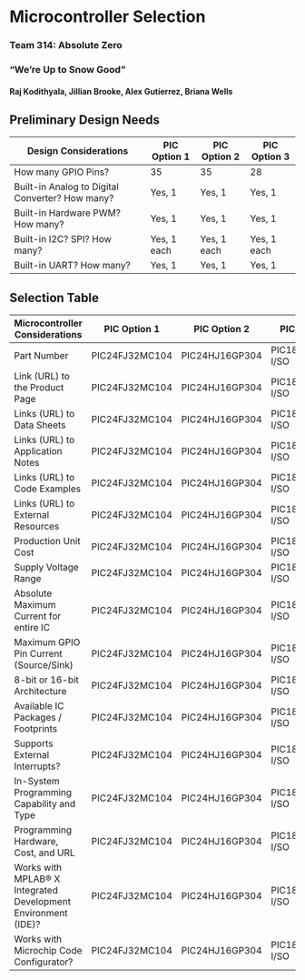 # Microcontroller Selection

### Team 314: Absolute Zero

### “We’re Up to Snow Good”

#### Raj Kodithyala, Jillian Brooke, Alex Gutierrez, Briana Wells

## Preliminary Design Needs
| Design Considerations | PIC Option 1 | PIC Option 2 |PIC Option 3 |
| ---------------------------------------- | --------- | --------- | --------- |
| How many GPIO Pins? | 35 | 35 | 28 |
| Built-in Analog to Digital Converter? How many? | Yes, 1 | Yes, 1 | Yes, 1 |
| Built-in Hardware PWM? How many? | Yes, 1 | Yes, 1 | Yes, 1 |
| Built-in I2C? SPI? How many? | Yes, 1 each | Yes, 1 each | Yes, 1 each |
| Built-in UART? How many? | Yes, 1 | Yes, 1 | Yes, 1 |

## Selection Table
| Microcontroller Considerations | PIC Option 1 | PIC Option 2 |PIC Option 3 |
| ---------------------------------------- | --------- | --------- | --------- |
| Part Number | PIC24FJ32MC104 | PIC24HJ16GP304 | PIC18F27Q10T-I/SO |
| Link (URL) to the Product Page | PIC24FJ32MC104 | PIC24HJ16GP304 | PIC18F27Q10T-I/SO |
| Links (URL) to Data Sheets | PIC24FJ32MC104 | PIC24HJ16GP304 | PIC18F27Q10T-I/SO |
| Links (URL) to Application Notes | PIC24FJ32MC104 | PIC24HJ16GP304 | PIC18F27Q10T-I/SO |
| Links (URL) to Code Examples | PIC24FJ32MC104 | PIC24HJ16GP304 | PIC18F27Q10T-I/SO |
| Links (URL) to External Resources | PIC24FJ32MC104 | PIC24HJ16GP304 | PIC18F27Q10T-I/SO |
| Production Unit Cost | PIC24FJ32MC104 | PIC24HJ16GP304 | PIC18F27Q10T-I/SO |
| Supply Voltage Range | PIC24FJ32MC104 | PIC24HJ16GP304 | PIC18F27Q10T-I/SO |
| Absolute Maximum Current for entire IC | PIC24FJ32MC104 | PIC24HJ16GP304 | PIC18F27Q10T-I/SO |
| Maximum GPIO Pin Current (Source/Sink) | PIC24FJ32MC104 | PIC24HJ16GP304 | PIC18F27Q10T-I/SO |
| 8-bit or 16-bit Architecture | PIC24FJ32MC104 | PIC24HJ16GP304 | PIC18F27Q10T-I/SO |
| Available IC Packages / Footprints | PIC24FJ32MC104 | PIC24HJ16GP304 | PIC18F27Q10T-I/SO |
| Supports External Interrupts? | PIC24FJ32MC104 | PIC24HJ16GP304 | PIC18F27Q10T-I/SO |
| In-System Programming Capability and Type | PIC24FJ32MC104 | PIC24HJ16GP304 | PIC18F27Q10T-I/SO |
| Programming Hardware, Cost, and URL | PIC24FJ32MC104 | PIC24HJ16GP304 | PIC18F27Q10T-I/SO |
| Works with MPLAB® X Integrated Development Environment (IDE)? | PIC24FJ32MC104 | PIC24HJ16GP304 | PIC18F27Q10T-I/SO |
| Works with Microchip Code Configurator? | PIC24FJ32MC104 | PIC24HJ16GP304 | PIC18F27Q10T-I/SO |

